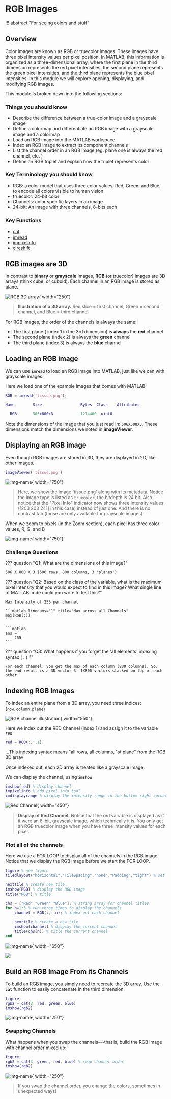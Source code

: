 # RGB Images

!!! abstract "For seeing colors and stuff"

## Overview

Color images are known as RGB or truecolor images. These images have three pixel intensity values per pixel position. In MATLAB, this information is organized as a three-dimensional array, where the first plane in the third dimension represents the red pixel intensities, the second plane represents the green pixel intensities, and the third plane represents the blue pixel intensities. In this module we will explore opening, displaying, and modifying RGB images.

This module is broken down into the following sections:

### Things you should know

- Describe the difference between a true-color image and a grayscale image
- Define a colormap and differentiate an RGB image with a grayscale image and a colormap
- Load an RGB image into the MATLAB workspace
- Index an RGB image to extract its component channels
- List the channel order in an RGB image (eg. plane one is always the red channel, etc. )
- Define an RGB triplet and explain how the triplet represents color

### Key Terminology you should know

- RGB: a color model that uses three color values, Red, Green, and Blue, to encode all colors visible to human vision
- truecolor: 24-bit color
- Channels: color specific layers in an image
- 24-bit: An image with three channels, 8-bits each

### Key Functions

- [cat](https://www.mathworks.com/help/matlab/ref/double.cat.html)
- [imread](https://www.mathworks.com/help/matlab/ref/imread.html)
- [impixelinfo](https://www.mathworks.com/help/images/ref/impixelinfo.html)
- [circshift](https://www.mathworks.com/help/matlab/ref/circshift.html)

## RGB images are 3D

In contrast to **binary** or **grayscale** images, **RGB** (or truecolor) images are 3D arrays (think cube, or cuboid).  Each channel in an RGB image is stored as plane.

![RGB 3D array](images/RGB_cube.png){ width="250"}

>**Illustration of a 3D array.** Red slice = first channel, Green = second channel, and Blue = third channel

For RGB images, the order of the channels is always the same:

- The first plane ( index 1 in the 3rd dimension) is **always** the **red** channel
- The second plane (index 2) is always the **green** channel
- The third plane (index 3) is always the **blue** channel

## Loading an RGB image

We can use **`imread`** to load an RGB image into MATLAB, just like we can with grayscale images.

Here we load one of the example images that comes with MATLAB:

```matlab linenums="1" title="Read tissue iamge"
RGB = imread('tissue.png');
```

```matlab title="whos output"
Name        Size                 Bytes  Class    Attributes

  RGB       506x800x3            1214400  uint8    
```

Note the dimensions of the image that you just read in: ```506X508X3```. These dimensions match the dimensions we noted in **imageViewer**.

## Displaying an RGB image

Even though RGB images are stored in 3D, they are displayed in 2D, like other images.

```matlab linenums="1" title="Display RGB image"
imageViewer('tissue.png')
```

![img-name](images/tissue-imgVwr.png){ width="750"}

>Here, we show the image 'tissue.png' along with its metadata. Notice the Image type is listed as `truecolor`,  the bitdepth is 24 bit. Also notice that the "Pixel Info" indicator now shows three intensity values ([203 203 241] in this case) instead of just one. And there is no contrast tab (those are only available for grayscale images)

When we zoom to pixels (in the Zoom section), each pixel has three color values, R, G, and B

![img-name](images/tissue-imgVwr-zoom2pixel.png){ width="750"}

### Challenge Questions

??? question "Q1: What are the dimensions of this image?"

    506 X 800 X 3 (506 rows, 800 columns, 3 'planes')

??? question "Q2: Based on the class of the variable, what is the maximum pixel intensity that you would expect to find in this image? What single line of MATLAB code could you write to test this?"

    Max Intensity of 255 per channel

    ```matlab linenums="1" title="Max across all Channels"
    max(RGB(:))
    ```

    ```matlab
    ans = 
        255
    ```

??? question "Q3: What happens if you forget the 'all elements' indexing syntax ( : ) ?"

    For each channel, you get the max of each column (800 columns). So, the end result is a 3D vector—3  1X800 vectors stacked on top of each other.

## Indexing RGB Images

To index an entire plane from a 3D array, you need three indices: (`row,column,plane`)

![RGB channel illustration](images/RGB_channel_planes.png){ width="550"}


Here we index out the RED Channel (index 1) and assign it to the variable *`red`*

```matlab linenums="1" title="Index out Channel 1"
red = RGB(:,:,1);
```

…This indexing syntax means "all rows, all columns, 1st plane" from the RGB 3D array

Once indexed out, each 2D array is treated like a grayscale image.

We can display the channel, using **`imshow`**

```matlab linenums="1" title="Display Channel"
imshow(red) % display channel
impixelinfo % add pixel info tool
imdisplayrange % display the intensity range in the bottom right corner
```

![Red Channel](images/tissue_red_channel.png){ width="450"}

> **Display of Red Channel.** Notice that the red variable is displayed as if it were an 8-bit, grayscale image, which technically it is. You only get an RGB truecolor image when you have three intensity values for each pixel.

### Plot all of the channels

Here we use a FOR LOOP to display all of the channels in the RGB image. Notice that we display the RGB image before we start the FOR LOOP.

```matlab
figure % new figure
tiledlayout("horizontal","TileSpacing","none","Padding","tight") % set tile layout

nexttile % create new tile
imshow(RGB) % display the RGB image
title("RGB") % title

chs = ["Red" "Green" "Blue"]; % string array for channel titles
for n=1:3 % run three times to display the channels
    channel = RGB(:,:,n); % index out each channel

    nexttile % create a new tile
    imshow(channel) % display the current channel
    title(chs(n)) % title the current channel
end
```

![img-name](images/tissue-RGB-channel-display.png){ width="650"}

![][img-tissue_split_channels]

[img-tissue_split_channels]: /Users/ernesto/Pictures/work/MATLAB_images/tissue_split_channels.png

## Build an RGB Image From its Channels

To build an RGB image, you simply need to recreate the 3D array. Use the **`cat`** function to easily concatenate in the third dimension.

```matlab
figure; 
rgb2 = cat(3, red, green, blue)
imshow(rgb2)
```

![img-name](images/tissue.png){ width="250"}

### Swapping Channels

What happens when you swap the channels---that is, build the RGB image with channel order mixed up:

```matlab
figure; 
rgb2 = cat(3, green, red, blue) % swap channel order
imshow(rgb2)
```

![img-name](images/tissue_GRB.png){ width="250"}

>If you swap the channel order, you change the colors, sometimes in unexpected ways!

